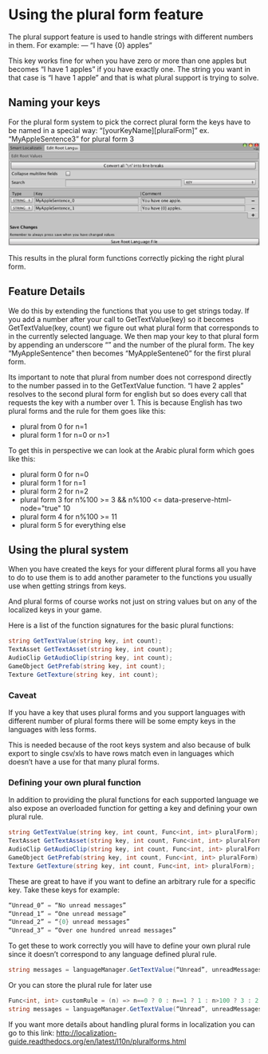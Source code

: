 # Using the plural form feature
The plural support feature is used to handle strings with different numbers in them. For example: — “I have {0} apples”

This key works fine for when you have zero or more than one apples but becomes “I have 1 apples” if you have exactly one. The string you want in that case is “I have 1 apple” and that is what plural support is trying to solve.

## Naming your keys

For the plural form system to pick the correct plural form the keys have to be named in a special way: “[yourKeyName][pluralForm]” ex. “MyAppleSentence3” for plural form 3
![alt](img/plural-form-1.png)

This results in the plural form functions correctly picking the right plural form.

## Feature Details

We do this by extending the functions that you use to get strings today. If you add a number after your call to GetTextValue(key) so it becomes GetTextValue(key, count) we figure out what plural form that corresponds to in the currently selected language. We then map your key to that plural form by appending an underscore “” and the number of the plural form. The key “MyAppleSentence” then becomes “MyAppleSentene0” for the first plural form.

Its important to note that plural from number does not correspond directly to the number passed in to the GetTextValue function. “I have 2 apples” resolves to the second plural form for english but so does every call that requests the key with a number over 1. This is because English has two plural forms and the rule for them goes like this:

* plural from 0 for n=1
* plural form 1 for n=0 or n>1

To get this in perspective we can look at the Arabic plural form which goes like this:

* plural form 0 for n=0
* plural form 1 for n=1
* plural form 2 for n=2
* plural form 3 for n%100 >= 3 && n%100 <= data-preserve-html-node="true" 10
* plural form 4 for n%100 >= 11
* plural form 5 for everything else

## Using the plural system
When you have created the keys for your different plural forms all you have to do to use them is to add another parameter to the functions you usually use when getting strings from keys.

And plural forms of course works not just on string values but on any of the localized keys in your game.

Here is a list of the function signatures for the basic plural functions:

```csharp
string GetTextValue(string key, int count);
TextAsset GetTextAsset(string key, int count);
AudioClip GetAudioClip(string key, int count);
GameObject GetPrefab(string key, int count);
Texture GetTexture(string key, int count);
```

### Caveat
If you have a key that uses plural forms and you support languages with different number of plural forms there will be some empty keys in the languages with less forms.

This is needed because of the root keys system and also because of bulk export to single csv/xls to have rows match even in languages which doesn’t have a use for that many plural forms.

### Defining your own plural function
In addition to providing the plural functions for each supported language we also expose an overloaded function for getting a key and defining your own plural rule.
```csharp
string GetTextValue(string key, int count, Func<int, int> pluralForm);
TextAsset GetTextAsset(string key, int count, Func<int, int> pluralForm);
AudioClip GetAudioClip(string key, int count, Func<int, int> pluralForm);
GameObject GetPrefab(string key, int count, Func<int, int> pluralForm);
Texture GetTexture(string key, int count, Func<int, int> pluralForm);
```
These are great to have if you want to define an arbitrary rule for a specific key. Take these keys for example:
```csharp
“Unread_0” = “No unread messages”
“Unread_1” = “One unread message”
“Unread_2” = “{0} unread messages”
“Unread_3” = “Over one hundred unread messages”
```
To get these to work correctly you will have to define your own plural rule since it doesn’t correspond to any language defined plural rule.
```csharp
string messages = languageManager.GetTextValue(“Unread”, unreadMessages, (n) => n==0 ? 0 : n==1 ? 1 : n>100 ? 3 : 2);
```
Or you can store the plural rule for later use
```csharp
Func<int, int> customRule = (n) => n==0 ? 0 : n==1 ? 1 : n>100 ? 3 : 2;
string messages = languageManager.GetTextValue(“Unread”, unreadMessages, customRule);
```
If you want more details about handling plural forms in localization you can go to this link: http://localization-guide.readthedocs.org/en/latest/l10n/pluralforms.html